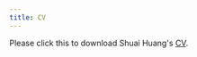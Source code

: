 ```yaml
---
title: CV
---
```


Please click this to download Shuai Huang's [CV](https://drive.google.com/file/d/1E8x104hSpl7gHIv2MvMBFOz3hPHWROcI/view?usp=sharing).
